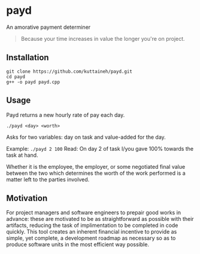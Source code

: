 # payd
An amorative payment determiner
>Because your time increases in value the longer you're on project.

## Installation
```
git clone https://github.com/kuttaineh/payd.git
cd payd
g++ -o payd payd.cpp
```

## Usage
Payd returns a new hourly rate of pay each day.
```
./payd <day> <worth>
```
Asks for two variables: day on task and value-added for the day.

Example: `./payd 2 100`
Read: On day 2 of task I/you gave 100% towards the task at hand.

Whether it is the employee, the employer, or some negotiated final value between the two which determines the worth of the work performed is a matter left to the parties involved.

## Motivation
For project managers and software engineers to prepair good works in advance: these are motivated to be as straightforward as possible with their artifacts, reducing the task of implimentation to be completed in code quickly. This tool creates an inherent financial incentive to provide as simple, yet complete, a development roadmap as necessary so as to produce software units in the most efficient way possible. 
